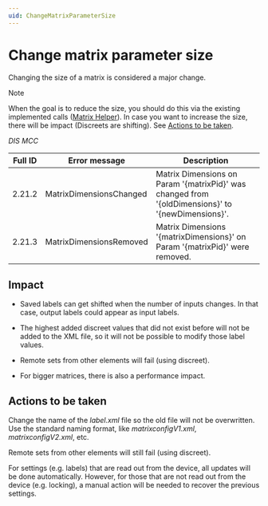 ```yaml
---
uid: ChangeMatrixParameterSize
---
```


# Change matrix parameter size

Changing the size of a matrix is considered a major change.

> [!NOTE]
> When the goal is to reduce the size, you should do this via the existing implemented calls ([Matrix Helper](xref:UIComponentsTableMatrixHelper)).
> In case you want to increase the size, there will be impact (Discreets are shifting). See [Actions to be taken](#actions-to-be-taken).

*DIS MCC*

| Full ID | Error message           | Description                                                                                       |
|---------|-------------------------|---------------------------------------------------------------------------------------------------|
| 2.21.2  | MatrixDimensionsChanged | Matrix Dimensions on Param '{matrixPid}' was changed from '{oldDimensions}' to '{newDimensions}'. |
| 2.21.3  | MatrixDimensionsRemoved | Matrix Dimensions '{matrixDimensions}' on Param '{matrixPid}' were removed.                       |

## Impact

- Saved labels can get shifted when the number of inputs changes. In that case, output labels could appear as input labels.

- The highest added discreet values that did not exist before will not be added to the XML file, so it will not be possible to modify those label values.

- Remote sets from other elements will fail (using discreet).

- For bigger matrices, there is also a performance impact.

## Actions to be taken

Change the name of the *label.xml* file so the old file will not be overwritten. Use the standard naming format, like *matrixconfigV1.xml*, *matrixconfigV2.xml*, etc.

Remote sets from other elements will still fail (using discreet).

For settings (e.g. labels) that are read out from the device, all updates will be done automatically. However, for those that are not read out from the device (e.g. locking), a manual action will be needed to recover the previous settings.

